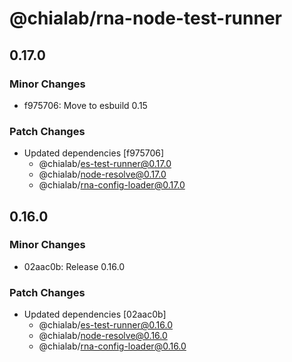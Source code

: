 # @chialab/rna-node-test-runner

## 0.17.0

### Minor Changes

- f975706: Move to esbuild 0.15

### Patch Changes

- Updated dependencies [f975706]
  - @chialab/es-test-runner@0.17.0
  - @chialab/node-resolve@0.17.0
  - @chialab/rna-config-loader@0.17.0

## 0.16.0

### Minor Changes

- 02aac0b: Release 0.16.0

### Patch Changes

- Updated dependencies [02aac0b]
  - @chialab/es-test-runner@0.16.0
  - @chialab/node-resolve@0.16.0
  - @chialab/rna-config-loader@0.16.0
